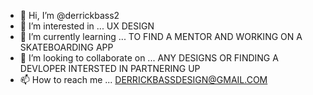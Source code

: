 - 👋 Hi, I’m @derrickbass2
- 👀 I’m interested in ... UX DESIGN
- 🌱 I’m currently learning ... TO FIND A MENTOR AND WORKING ON A SKATEBOARDING APP
- 💞️ I’m looking to collaborate on ... ANY DESIGNS OR FINDING A DEVLOPER INTERSTED IN PARTNERING UP
- 📫 How to reach me ... DERRICKBASSDESIGN@GMAIL.COM

<!---
derrickbass2/derrickbass2 is a ✨ special ✨ repository because its `README.md` (this file) appears on your GitHub profile.
You can click the Preview link to take a look at your changes.
--->
